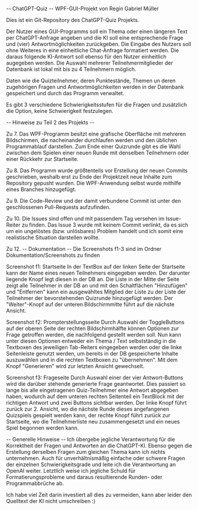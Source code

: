 -- ChatGPT-Quiz --
WPF-GUI-Projekt von Regin Gabriel Müller

Dies ist ein Git-Repository des ChatGPT-Quiz Projekts.

Der Nutzer eines GUI-Programms soll ein Thema oder einen längeren Text per ChatGPT-Anfrage angeben und die KI soll eine entsprechende Frage und (vier) Antwortmöglichkeiten zurückgeben.
Die Eingabe des Nutzers soll ohne Weiteres in eine einheitliche Chat-Anfrage formatiert werden. 
Die daraus folgende KI-Antwort soll ebenso für den Nutzer einheitlich augegeben werden.
Die Auswahl mehrerer Teilnehmermitglieder der Datenbank ist lokal mit bis zu 4 Teilnehmern möglich.

Daten wie die Quizteilnehmer, deren Punktestände, Themen un deren zugehörigen Fragen und Antwortmöglichkeiten werden in der Datenbank gespeichert 
und durch das Programm verwaltet.

Es gibt 3 verschiedene Schwierigkeitsstufen für die Fragen und zusätzlich die Option, keine Schwierigkeit festzulegen.

-- Hinweise zu Teil 2 des Projekts --

Zu 7.
Das WPF-Programm besitzt eine grafische Oberfläche mit mehreren Bildschirmen, die nacheinander durchlaufen werden und den üblichen Programmablauf darstellen. 
Zum Ende einer Quizrunde gibt es die Wahl zwischen dem Spielen einer neuen Runde mit denselben Teilnehmern oder einer Rückkehr zur Startseite.

Zu 8.
Das Programm wurde größtenteils vor Erstellung der neuen Commits geschrieben, weshalb erst zu Ende der Projektzeit neue Inhalte zum Repository gepusht wurden.
Die WPF-Anwendung selbst wurde mithilfe eines Branches hinzugefügt.

Zu 9.
Die Code-Review und der damit verbundene Commit ist unter den geschlossenen Pull-Requests aufzufinden.

Zu 10.
Die Issues sind offen und mit passendem Tag versehen im Issue-Reiter zu finden. 
Das Issue 3 wurde mit keinem Commit verlinkt, da es sich um ein ungelöstes (bzw. unlösbares) Problem handelt und ich somit eine realistische Situation darstellen wollte.

Zu 12.
-- Dokumentation --
Die Screenshots f1-3 sind im Ordner Dokumentation/Screenshots zu finden

Screenshot f1: Startseite
In der TextBox auf der linken Seite der Startseite kann der Name eines neuen Teilnehmers eingegeben werden. Der darunter liegende Knopf legt diesen in der DB an.
Die Liste in der Mitte der Seite zeigt alle Teilnehmer in der DB an 
und mit den Schaltflächen "Hinzufügen" und "Entfernen" kann ein ausgewähltes Mitglied der Liste zu der Liste der Teilnehmer der bevorstehenden Quizrunde hinzugefügt werden.
Der "Weiter"-Knopf auf der unteren Bildschirmmitte führt auf die nächste Ansicht.

Screenshot f2: Prompterstellungsseite
Durch Auswahl der ToggleButtons auf der oberen Seite der rechten Bildschirmhälfte können Optionen zur Frage getroffen werden, die nachfolgend gestellt werden soll.
Nun kann unter diesen Optionen entweder ein Thema / Text selbstständig in die Textboxen des jeweiligen Tab-Reiters eingegeben werden 
oder die linke Seitenleiste genutzt werden, um bereits in der DB gespeicherte Inhalte auszuwählen und in die rechten Textboxen zu "übernehmen".
Mit dem Knopf "Generieren" wird zur letzten Ansicht gewechselt.

Screenshot f3: Frageseite
Durch Auswahl einer der vier Antwort-Buttons wird die darüber stehende generierte Frage geantwortet. 
Dies passiert so lange bis alle eingetragenen Quiz-Teilnehmer eine Antwort abgegeben haben, wodurch auf dem unteren rechten Seitenteil ein TextBlock mit der richtigen Antwort und zwei Buttons sichtbar werden.
Der linke Knopf führt zurück zur 2. Ansicht, wo die nächste Runde dieses angefangenen Quizspiels gespielt werden kann, 
der rechte Knopf führt zurück zur Startseite, wo die Teilnehmerliste neu zusammengesetzt und ein neues Spiel begonnen werden kann.


-- Generelle Hinweise --
Ich übergebe jegliche Verantwortung für die Korrektheit der Fragen und Antworten an die ChatGPT-KI.
Ebenso gegen die Erstellung derselben Fragen zum gleichen Thema kann ich nichts unternehmen.
Auch für unverhältnismäßig einfache oder schwere Fragen der einzelnen Schwierigkeitsgrade und leite ich die Verantwortung an OpenAI weiter.
Letztlich weise ich jegliche Schuld für Formatierungsprobleme und daraus resultierende Runden- oder Programmabbrüche ab. 

Ich habe viel Zeit darin investiert all dies zu vermeiden, kann aber leider den Quelltext der KI nicht umschreiben :)